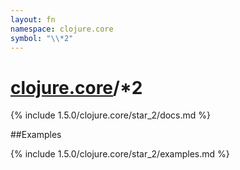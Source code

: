 ```yaml
---
layout: fn
namespace: clojure.core
symbol: "\\*2"
---
```


# [clojure.core](../)/\*2

{% include 1.5.0/clojure.core/star_2/docs.md %}

##Examples

{% include 1.5.0/clojure.core/star_2/examples.md %}

